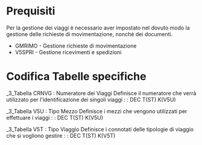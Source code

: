 # Prequisiti
Per la gestione dei viaggi è necessario aver impostato nel dovuto modo la gestione delle richieste di movimentazione, nonchè dei documenti.
 * GMRIMO - Gestione richieste di movimentazione
 * V5SPRI - Gestione ricevimenti e spedizioni

# Codifica Tabelle specifiche
_3_Tabella CRNVG :  Numeratore dei Viaggi
Definisce il numeratore che verrà utilizzato per l'identificazione dei singoli viaggi
 :  : DEC T(ST) K(V5U)

_3_Tabella V5U :  Tipo Mezzo
Definisce i mezzi che vengono utilizzati per effettuare i viaggi
 :  : DEC T(ST) K(V5U)

_3_Tabella V5T :  Tipo Viaggio
Definisce i connotati delle tipologie di viaggio che si vogliono gestire
 :  : DEC T(ST) K(V5T)

